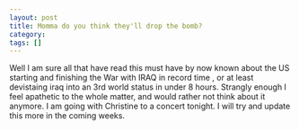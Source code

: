 ```yaml
---
layout: post
title: Momma do you think they'll drop the bomb?
category: 
tags: []
---
```



Well I am sure all that have read this must have by now known about
the US starting and finishing the War with IRAQ in record time , or
at least devistaing iraq into an 3rd world status in under 8 hours.
Strangly enough I feel apathetic to the whole matter, and would rather
not think about it anymore.  I am going with Christine to a concert tonight.
I will try and update this more in the coming weeks.
